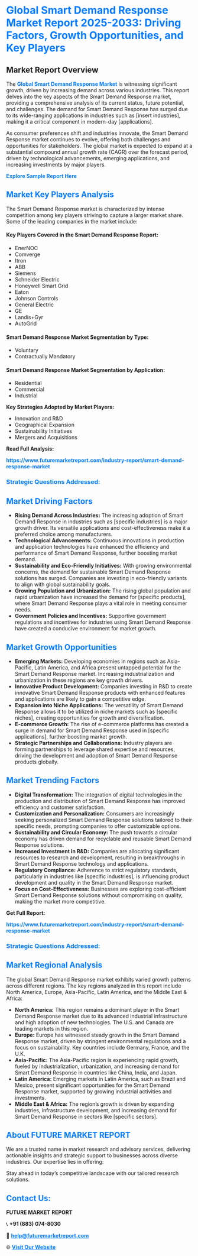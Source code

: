 <h1 style="color: #007BFF;">Global Smart Demand Response Market Report 2025-2033: Driving Factors, Growth Opportunities, and Key Players</h1>

<section id="overview">
<h2>Market Report Overview</h2>
<p>The <a href="https://www.futuremarketreport.com/industry-report/smart-demand-response-market" style="color: #007BFF; text-decoration: none;"><strong>Global Smart Demand Response Market</strong></a> is witnessing significant growth, driven by increasing demand across various industries. This report delves into the key aspects of the Smart Demand Response market, providing a comprehensive analysis of its current status, future potential, and challenges. The demand for Smart Demand Response has surged due to its wide-ranging applications in industries such as [insert industries], making it a critical component in modern-day [applications].</p>
<p>As consumer preferences shift and industries innovate, the Smart Demand Response market continues to evolve, offering both challenges and opportunities for stakeholders. The global market is expected to expand at a substantial compound annual growth rate (CAGR) over the forecast period, driven by technological advancements, emerging applications, and increasing investments by major players.</p>
</section>

<section id="overview">
<p><a href="https://www.futuremarketreport.com/request-sample/reportId=62006" style="color: #007BFF; text-decoration: none;"><strong>Explore Sample Report Here</strong></a></p>
</section>

<section id="key-players">
<h2 style="color: #007BFF;">Market Key Players Analysis</h2>
<p>The Smart Demand Response market is characterized by intense competition among key players striving to capture a larger market share. Some of the leading companies in the market include:</p>
<h4>Key Players Covered in the Smart Demand Response Report:</h4>
<ul><li>EnerNOC</li><li>Comverge</li><li>Itron</li><li>ABB</li><li>Siemens</li><li>Schneider Electric</li><li>Honeywell Smart Grid</li><li>Eaton</li><li>Johnson Controls</li><li>General Electric</li><li>GE</li><li>Landis+Gyr</li><li>AutoGrid</li></ul>
<h4>Smart Demand Response Market Segmentation by Type:</h4>
<ul><li>Voluntary</li><li>Contractually Mandatory</li></ul>

<h4>Smart Demand Response Market Segmentation by Application:</h4>
<ul><li>Residential</li><li>Commercial</li><li>Industrial</li></ul>
<p><strong>Key Strategies Adopted by Market Players:</strong></p>
<ul>
<li>Innovation and R&D</li>
<li>Geographical Expansion</li>
<li>Sustainability Initiatives</li>
<li>Mergers and Acquisitions</li>
</ul>
</section>

<section>
<p><strong>Read Full Analysis: </strong></p><a href="https://www.futuremarketreport.com/industry-report/smart-demand-response-market" style="color: #007BFF; text-decoration: none;"><strong>https://www.futuremarketreport.com/industry-report/smart-demand-response-market</strong></a>
<h3 style="color: #007BFF;">Strategic Questions Addressed:</h3>
</section>

<section id="driving-factors">
<h2 style="color: #007BFF;">Market Driving Factors</h2>
<ul>
<li><strong>Rising Demand Across Industries:</strong> The increasing adoption of Smart Demand Response in industries such as [specific industries] is a major growth driver. Its versatile applications and cost-effectiveness make it a preferred choice among manufacturers.</li>
<li><strong>Technological Advancements:</strong> Continuous innovations in production and application technologies have enhanced the efficiency and performance of Smart Demand Response, further boosting market demand.</li>
<li><strong>Sustainability and Eco-Friendly Initiatives:</strong> With growing environmental concerns, the demand for sustainable Smart Demand Response solutions has surged. Companies are investing in eco-friendly variants to align with global sustainability goals.</li>
<li><strong>Growing Population and Urbanization:</strong> The rising global population and rapid urbanization have increased the demand for [specific products], where Smart Demand Response plays a vital role in meeting consumer needs.</li>
<li><strong>Government Policies and Incentives:</strong> Supportive government regulations and incentives for industries using Smart Demand Response have created a conducive environment for market growth.</li>
</ul>
</section>

<section id="growth-opportunities">
<h2 style="color: #007BFF;">Market Growth Opportunities</h2>
<ul>
<li><strong>Emerging Markets:</strong> Developing economies in regions such as Asia-Pacific, Latin America, and Africa present untapped potential for the Smart Demand Response market. Increasing industrialization and urbanization in these regions are key growth drivers.</li>
<li><strong>Innovative Product Development:</strong> Companies investing in R&D to create innovative Smart Demand Response products with enhanced features and applications are likely to gain a competitive edge.</li>
<li><strong>Expansion into Niche Applications:</strong> The versatility of Smart Demand Response allows it to be utilized in niche markets such as [specific niches], creating opportunities for growth and diversification.</li>
<li><strong>E-commerce Growth:</strong> The rise of e-commerce platforms has created a surge in demand for Smart Demand Response used in [specific applications], further boosting market growth.</li>
<li><strong>Strategic Partnerships and Collaborations:</strong> Industry players are forming partnerships to leverage shared expertise and resources, driving the development and adoption of Smart Demand Response products globally.</li>
</ul>
</section>

<section id="trending-factors">
<h2 style="color: #007BFF;">Market Trending Factors</h2>
<ul>
<li><strong>Digital Transformation:</strong> The integration of digital technologies in the production and distribution of Smart Demand Response has improved efficiency and customer satisfaction.</li>
<li><strong>Customization and Personalization:</strong> Consumers are increasingly seeking personalized Smart Demand Response solutions tailored to their specific needs, prompting companies to offer customizable options.</li>
<li><strong>Sustainability and Circular Economy:</strong> The push towards a circular economy has driven demand for recyclable and reusable Smart Demand Response solutions.</li>
<li><strong>Increased Investment in R&D:</strong> Companies are allocating significant resources to research and development, resulting in breakthroughs in Smart Demand Response technology and applications.</li>
<li><strong>Regulatory Compliance:</strong> Adherence to strict regulatory standards, particularly in industries like [specific industries], is influencing product development and quality in the Smart Demand Response market.</li>
<li><strong>Focus on Cost-Effectiveness:</strong> Businesses are exploring cost-efficient Smart Demand Response solutions without compromising on quality, making the market more competitive.</li>
</ul>
</section>

<section>
<p><strong>Get Full Report: </strong></p><a href="https://www.futuremarketreport.com/industry-report/smart-demand-response-market" style="color: #007BFF; text-decoration: none;"><strong>https://www.futuremarketreport.com/industry-report/smart-demand-response-market</strong></a>
<h3 style="color: #007BFF;">Strategic Questions Addressed:</h3>
</section>


<section id="regional-analysis">
<h2 style="color: #007BFF;">Market Regional Analysis</h2>
<p>The global Smart Demand Response market exhibits varied growth patterns across different regions. The key regions analyzed in this report include North America, Europe, Asia-Pacific, Latin America, and the Middle East & Africa:</p>
<ul>
<li><strong>North America:</strong> This region remains a dominant player in the Smart Demand Response market due to its advanced industrial infrastructure and high adoption of new technologies. The U.S. and Canada are leading markets in this region.</li>
<li><strong>Europe:</strong> Europe has witnessed steady growth in the Smart Demand Response market, driven by stringent environmental regulations and a focus on sustainability. Key countries include Germany, France, and the U.K.</li>
<li><strong>Asia-Pacific:</strong> The Asia-Pacific region is experiencing rapid growth, fueled by industrialization, urbanization, and increasing demand for Smart Demand Response in countries like China, India, and Japan.</li>
<li><strong>Latin America:</strong> Emerging markets in Latin America, such as Brazil and Mexico, present significant opportunities for the Smart Demand Response market, supported by growing industrial activities and investments.</li>
<li><strong>Middle East & Africa:</strong> The region’s growth is driven by expanding industries, infrastructure development, and increasing demand for Smart Demand Response in sectors like [specific sectors].</li>
</ul>
</section>

<footer>
<h2 style="color: #007BFF;">About FUTURE MARKET REPORT</h2>
<p>We are a trusted name in market research and advisory services, delivering actionable insights and strategic support to businesses across diverse industries. Our expertise lies in offering:</p>

<p>Stay ahead in today’s competitive landscape with our tailored research solutions.</p>

<h2 style="color: #007BFF;">Contact Us:</h2>
<p><strong>FUTURE MARKET REPORT</strong></p>
<p>📞 <strong>+91 (883) 074-8030</strong></p>
<p>📧 <strong><a href="mailto:help@futuremarketreport.com" style="color: #007BFF;">help@futuremarketreport.com</a></strong></p>
<p>🌐 <strong><a href="https://www.futuremarketreport.com/" style="color: #007BFF;">Visit Our Website</a></strong></p>
</footer>